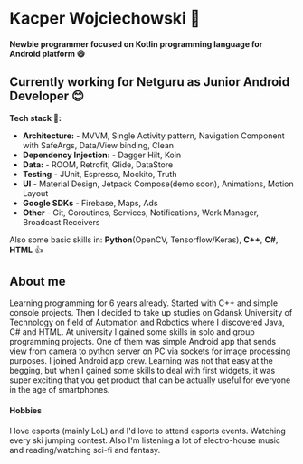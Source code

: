 # Kacper Wojciechowski 👋

#### Newbie programmer focused on Kotlin programming language for Android platform :smile:

## Currently working for Netguru as Junior Android Developer 😊

**Tech stack :muscle::**
- **Architecture:** - MVVM, Single Activity pattern, Navigation Component with SafeArgs, Data/View binding, Clean
- **Dependency Injection:** - Dagger Hilt, Koin
- **Data:** - ROOM, Retrofit, Glide, DataStore
- **Testing** - JUnit, Espresso, Mockito, Truth
- **UI** - Material Design, Jetpack Compose(demo soon), Animations, Motion Layout
- **Google SDKs** - Firebase, Maps, Ads
- **Other** - Git, Coroutines, Services, Notifications, Work Manager, Broadcast Receivers

Also some basic skills in: **Python**(OpenCV, Tensorflow/Keras), **C++**, **C#**, **HTML** :+1:

## About me

Learning programming for 6 years already. Started with C++ and simple console projects. Then I decided to take up studies on Gdańsk University of Technology on field of Automation and Robotics where I discovered Java, C# and HTML. At university I gained some skills in solo and group programming projects. One of them was simple Android app that sends view from camera to python server on PC via sockets for image processing purposes. I joined Android app crew. Learning was not that easy at the begging, but when I gained some skills to deal with first widgets, it was super exciting that you get product that can be actually useful for everyone in the age of smartphones.

#### Hobbies
I love esports (mainly LoL) and I'd love to attend esports events. Watching every ski jumping contest. Also I'm listening a lot of electro-house music and reading/watching sci-fi and fantasy.
